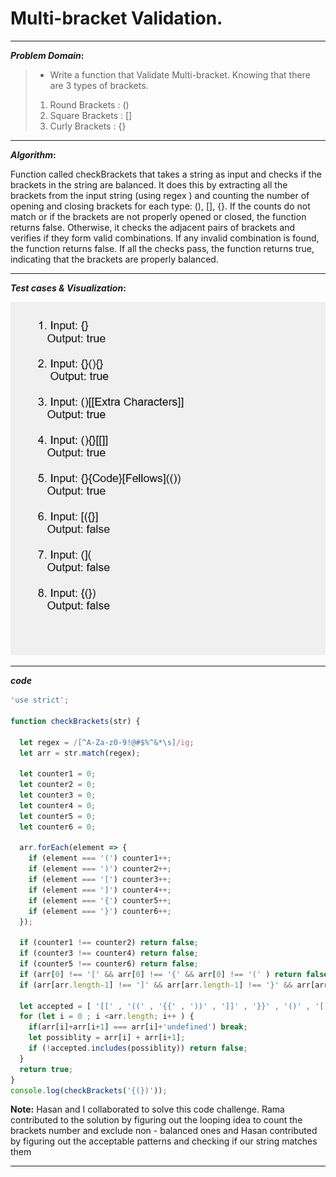 # Multi-bracket Validation.

----

**_Problem Domain_:**

> * Write a function that Validate Multi-bracket. Knowing that there are 3 types of brackets.
>1. Round Brackets : ()
>2. Square Brackets : []
>3. Curly Brackets : {}


----

**_Algorithm_:**

 Function called checkBrackets that takes a string as input and checks if the brackets in the string are balanced. It does this by extracting all the brackets from the input string (using regex ) and counting the number of opening and closing brackets for each type: (), [], {}. If the counts do not match or if the brackets are not properly opened or closed, the function returns false. Otherwise, it checks the adjacent pairs of brackets and verifies if they form valid combinations. If any invalid combination is found, the function returns false. If all the checks pass, the function returns true, indicating that the brackets are properly balanced.

----



**_Test cases & Visualization_:**

![test cases](image.png)


----

**_code_**

``` javascript
'use strict';

function checkBrackets(str) {

  let regex = /[^A-Za-z0-9!@#$%^&*\s]/ig;
  let arr = str.match(regex);

  let counter1 = 0;
  let counter2 = 0;
  let counter3 = 0;
  let counter4 = 0;
  let counter5 = 0;
  let counter6 = 0;

  arr.forEach(element => {
    if (element === '(') counter1++;
    if (element === ')') counter2++;
    if (element === '[') counter3++;
    if (element === ']') counter4++;
    if (element === '{') counter5++;
    if (element === '}') counter6++;
  });

  if (counter1 !== counter2) return false;
  if (counter3 !== counter4) return false;
  if (counter5 !== counter6) return false;
  if (arr[0] !== '[' && arr[0] !== '{' && arr[0] !== '(' ) return false;
  if (arr[arr.length-1] !== ']' && arr[arr.length-1] !== '}' && arr[arr.length-1] !== ')') return false;

  let accepted = [ '[[' , '((' , '{{' , '))' , ']]' , '}}' , '()' , '[]' , '{}' , ')(' , '}{' , '][' ,  ')[' , '){' , '}(' , '}[' , '](' , ']{' ];
  for (let i = 0 ; i <arr.length; i++ ) {
    if(arr[i]+arr[i+1] === arr[i]+'undefined') break;
    let possiblity = arr[i] + arr[i+1];
    if (!accepted.includes(possiblity)) return false;
  }
  return true;
}
console.log(checkBrackets('{(})'));
```


**Note:** Hasan and I collaborated to solve this code challenge.
Rama contributed to the solution by figuring out the looping idea to count the brackets number and exclude non - balanced ones
and Hasan contributed by figuring out the acceptable patterns and checking if our string matches them 

----